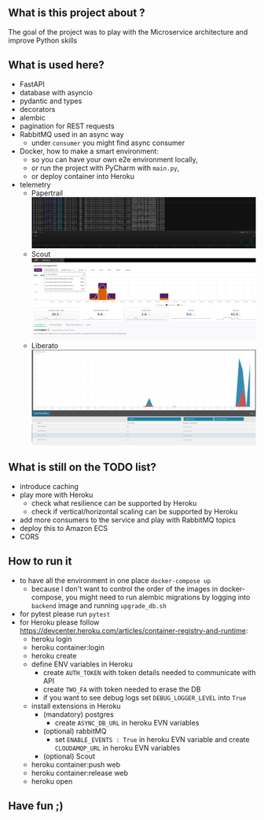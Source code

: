 ## What is this project about ?

The goal of the project was to play with the Microservice architecture and improve Python skills 

## What is used here?
- FastAPI
- database with asyncio
- pydantic and types
- decorators
- alembic
- pagination for REST requests
- RabbitMQ used in an async way
  - under `consumer` you might find async consumer
- Docker, how to make a smart environment: 
  - so you can have your own e2e environment locally, 
  - or run the project with PyCharm with `main.py`, 
  - or deploy container into Heroku
- telemetry
   - Papertrail ![Papertrail](doc/papertrail.JPG) 
   - Scout ![Scout](doc/scout.JPG) 
   - Liberato ![Liberato](doc/liberato.JPG) 

## What is still on the TODO list?
- introduce caching
- play more with Heroku
  - check what resilience can be supported by Heroku
  - check if vertical/horizontal scaling can be supported by Heroku 
- add more consumers to the service and play with RabbitMQ topics
- deploy this to Amazon ECS
- CORS

## How to run it
- to have all the environment in one place `docker-compose up`
  - because I don't want to control the order of the images in docker-compose, you might need to run alembic 
migrations by logging into `backend` image and running `upgrade_db.sh`
- for pytest please run `pytest`
- for Heroku please follow https://devcenter.heroku.com/articles/container-registry-and-runtime:
  - heroku login
  - heroku container:login
  - heroku create
  - define ENV variables in Heroku
       - create `AUTH_TOKEN` with token details needed to communicate with API
       - create `TWO_FA` with token needed to erase the DB
       - if you want to see debug logs set `DEBUG_LOGGER_LEVEL` into  `True`
  - install extensions in Heroku
    - (mandatory) postgres
       - create `ASYNC_DB_URL` in heroku EVN variables
    - (optional) rabbitMQ
       - set `ENABLE_EVENTS : True` in heroku EVN variable and create `CLOUDAMQP_URL` in heroku EVN variables 
    - (optional) Scout
  - heroku container:push web
  - heroku container:release web
  - heroku open
  
## Have fun ;)